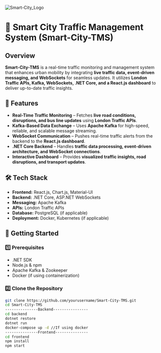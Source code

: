 ![Smart-City_Logo](https://github.com/user-attachments/assets/dfe3b484-c765-4212-82ab-e1f64f9f9e09)

# 🚦 Smart City Traffic Management System (Smart-City-TMS)

## Overview
**Smart-City-TMS** is a real-time traffic monitoring and management system that enhances urban mobility by integrating **live traffic data, event-driven messaging, and WebSockets** for seamless updates. It utilizes **London Traffic APIs, Kafka, WebSockets, .NET Core, and a React.js dashboard** to deliver up-to-date traffic insights.

## 🔹 Features
- **Real-Time Traffic Monitoring** – Fetches **live road conditions, disruptions, and bus line updates** using **London Traffic APIs**.
- **Kafka-Based Data Exchange** – Uses **Apache Kafka** for high-speed, reliable, and scalable message streaming.
- **WebSocket Communication** – Pushes real-time traffic alerts from the backend to the **React.js dashboard**.
- **.NET Core Backend** – Handles **traffic data processing, event-driven architecture, and WebSocket connections**.
- **Interactive Dashboard** – Provides **visualized traffic insights, road disruptions, and transport updates**.

## 🛠️ Tech Stack
- **Frontend:** React.js, Chart.js, Material-UI
- **Backend:** .NET Core, ASP.NET WebSockets
- **Messaging:** Apache Kafka
- **APIs:** London Traffic APIs
- **Database:** PostgreSQL (if applicable)
- **Deployment:** Docker, Kubernetes (if applicable)

## 🚀 Getting Started

### 1️⃣ Prerequisites
- .NET SDK
- Node.js & npm
- Apache Kafka & Zookeeper
- Docker (if using containerization)

### 2️⃣ Clone the Repository
```sh
git clone https://github.com/yourusername/Smart-City-TMS.git
cd Smart-City-TMS
---------------Backend----------------
cd backend
dotnet restore
dotnet run
docker-compose up -d //If using docker
---------------Frontend---------------
cd frontend
npm install
npm start
```



